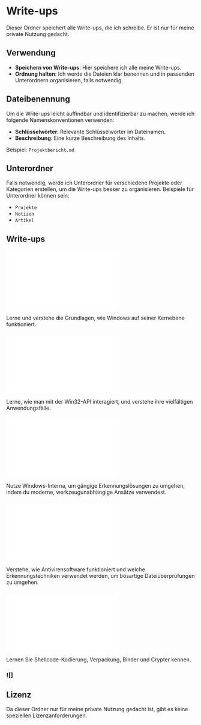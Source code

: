 # Write-ups

Dieser Ordner speichert alle Write-ups, die ich schreibe. Er ist nur für meine private Nutzung gedacht.

## Verwendung

- **Speichern von Write-ups**: Hier speichere ich alle meine Write-ups.
- **Ordnung halten**: Ich werde die Dateien klar benennen und in passenden Unterordnern organisieren, falls notwendig.

## Dateibenennung

Um die Write-ups leicht auffindbar und identifizierbar zu machen, werde ich folgende Namenskonventionen verwenden:

- **Schlüsselwörter**: Relevante Schlüsselwörter im Dateinamen.
- **Beschreibung**: Eine kurze Beschreibung des Inhalts.

Beispiel: `Projektbericht.md`

## Unterordner

Falls notwendig, werde ich Unterordner für verschiedene Projekte oder Kategorien erstellen, um die Write-ups besser zu organisieren. Beispiele für Unterordner können sein:

- `Projekte`
- `Notizen`
- `Artikel`

## Write-ups

### ![Windows Internals](Windows_Internals.md)
Lerne und verstehe die Grundlagen, wie Windows auf seiner Kernebene funktioniert.

### ![Introduction to Windows API](Introduction_to_Windows_API.md)
Lerne, wie man mit der Win32-API interagiert, und verstehe ihre vielfältigen Anwendungsfälle.

### ![Abusing Windows Internals](Abusing_Windows_Internals.md)
Nutze Windows-Interna, um gängige Erkennungslösungen zu umgehen, indem du moderne, werkzeugunabhängige Ansätze verwendest.

### ![Introduction to Antivirus](Introduction_to_Antivirus.md)
Verstehe, wie Antivirensoftware funktioniert und welche Erkennungstechniken verwendet werden, um bösartige Dateiüberprüfungen zu umgehen.

### ![AV Umgehen: Shellcode](AV_Umgehen:_Shellcode.md)
Lernen Sie Shellcode-Kodierung, Verpackung, Binder und Crypter kennen.

### ![]

## Lizenz

Da dieser Ordner nur für meine private Nutzung gedacht ist, gibt es keine speziellen Lizenzanforderungen.
